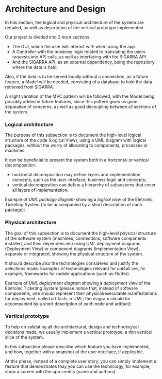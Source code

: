 # Architecture and Design

In this section, the logical and physical architecture of the system are detailed, as well as description of the vertical prototype implemented.

Our project is divided into 3 main sections:

- The GUI, which the user will interact with when using the app
- A Controller with the business logic related to translating the users requests into API calls, as well as interfacing with the SIGARRA API
- And the SIGARRA API, as an external dependency, being the repository where the data is held.

Also, if the data is to be served locally without a connection, as a future feature, a Model will be needed, consisting of a database to hold the data retrieved from SIGARRA.

A slight variation of the MVC pattern will be followed, with the Model being possibly added in future features, since this pattern gives us good separation of concerns, as well as good decoupling between all sections of the system.

### Logical architecture

The purpose of this subsection is to document the high-level logical structure of the code (Logical View), using a UML diagram with logical packages, without the worry of allocating to components, processes or machines.

It can be beneficial to present the system both in a horizontal or vertical decomposition:

- horizontal decomposition may define layers and implementation concepts, such as the user interface, business logic and concepts;
- vertical decomposition can define a hierarchy of subsystems that cover all layers of implementation.

Example of _UML package diagram_ showing a _logical view_ of the Eletronic Ticketing System (to be accompanied by a short description of each package):

### Physical architecture

The goal of this subsection is to document the high-level physical structure of the software system (machines, connections, software components installed, and their dependencies) using UML deployment diagrams (Deployment View) or component diagrams (Implementation View), separate or integrated, showing the physical structure of the system.

It should describe also the technologies considered and justify the selections made. Examples of technologies relevant for uni4all are, for example, frameworks for mobile applications (such as Flutter).

Example of _UML deployment diagram_ showing a _deployment view_ of the Eletronic Ticketing System (please notice that, instead of software components, one should represent their physical/executable manifestations for deployment, called artifacts in UML; the diagram should be accompanied by a short description of each node and artifact):

### Vertical prototype

To help on validating all the architectural, design and technological decisions made, we usually implement a vertical prototype, a thin vertical slice of the system.

In this subsection please describe which feature you have implemented, and how, together with a snapshot of the user interface, if applicable.

At this phase, instead of a complete user story, you can simply implement a feature that demonstrates thay you can use the technology, for example, show a screen with the app credits (name and authors).
